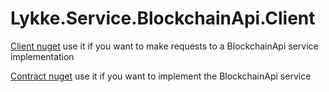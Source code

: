 # Lykke.Service.BlockchainApi.Client

[Client nuget](https://www.nuget.org/packages/Lykke.Service.BlockchainApi.Client/) use it if you want to make requests to a BlockchainApi service implementation

[Contract nuget](https://www.nuget.org/packages/Lykke.Service.BlockchainApi.Contract/) use it if you want to implement the BlockchainApi service
